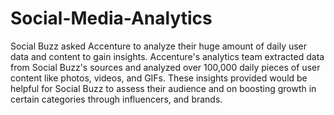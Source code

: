 # Social-Media-Analytics
Social Buzz asked Accenture to analyze their huge amount of daily user data and content to gain insights. Accenture's analytics team extracted data from Social Buzz's sources and analyzed over 100,000 daily pieces of user content like photos, videos, and GIFs. These insights provided would be helpful for Social Buzz to assess their audience and on boosting growth in certain categories through influencers, and brands.
